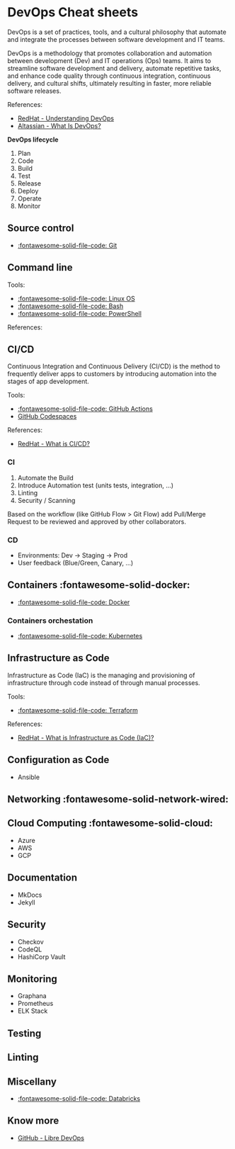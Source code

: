 # DevOps Cheat sheets
DevOps is a set of practices, tools, and a cultural philosophy that automate and integrate the processes between software development and IT teams.

DevOps is a methodology that promotes collaboration and automation between development (Dev) and IT operations (Ops) teams. It aims to streamline software development and delivery, automate repetitive tasks, and enhance code quality through continuous integration, continuous delivery, and cultural shifts, ultimately resulting in faster, more reliable software releases.

References:

- [RedHat - Understanding DevOps](https://www.redhat.com/en/topics/devops)
- [Altassian - What Is DevOps?](https://www.atlassian.com/devops)

**DevOps lifecycle**
1. Plan
2. Code
3. Build
4. Test
5. Release
6. Deploy
7. Operate
8. Monitor


## Source control
- [:fontawesome-solid-file-code: Git](./git.md)

## Command line
Tools:

- [:fontawesome-solid-file-code: Linux OS](./linux.md) 
- [:fontawesome-solid-file-code: Bash](./bash.md) 
- [:fontawesome-solid-file-code: PowerShell](./powershell.md)

References:

## CI/CD
Continuous Integration and Continuous Delivery (CI/CD) is the method to frequently deliver apps to customers by introducing automation into the stages of app development.

Tools:

- [:fontawesome-solid-file-code: GitHub Actions](./github-actions.md)
- [GitHub Codespaces](./devcontainers.md)

References:

- [RedHat - What is CI/CD?](https://www.redhat.com/en/topics/devops/what-is-ci-cd)

### CI
1. Automate the Build
2. Introduce Automation test (units tests, integration, ...)
3. Linting
4. Security / Scanning

Based on the workflow (like GitHub Flow > Git Flow) add Pull/Merge Request to be reviewed and approved by other collaborators.


### CD
- Environments: Dev -> Staging -> Prod
- User feedback (Blue/Green, Canary, ...)

## Containers :fontawesome-solid-docker:
- [:fontawesome-solid-file-code: Docker](./docker.md)

### Containers orchestation
- [:fontawesome-solid-file-code: Kubernetes](./kubernetes.md)

## Infrastructure as Code
Infrastructure as Code (IaC) is the managing and provisioning of infrastructure through code instead of through manual processes.

Tools:

- [:fontawesome-solid-file-code: Terraform](./terraform.md)

References:

- [RedHat - What is Infrastructure as Code (IaC)?](https://www.redhat.com/en/topics/automation/what-is-infrastructure-as-code-iac)

## Configuration as Code
- Ansible

## Networking :fontawesome-solid-network-wired:

## Cloud Computing :fontawesome-solid-cloud:
- Azure
- AWS
- GCP

## Documentation
- MkDocs
- Jekyll

## Security
- Checkov
- CodeQL
- HashiCorp Vault

## Monitoring
- Graphana
- Prometheus
- ELK Stack

## Testing


## Linting


## Miscellany
- [:fontawesome-solid-file-code: Databricks](./databricks.md)

## Know more

- [GitHub - Libre DevOps](https://github.com/libre-devops)

<!-- :smile:  -->
<!-- :fontawesome-regular-face-laugh-wink: -->
<!-- :octicons-copilot-24:{ .copilot } -->
<!-- :fontawesome-brands-github:{ .github } -->
